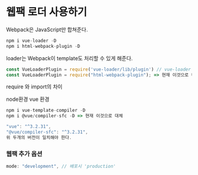# 웹팩 로더 사용하기

Webpack은 JavaScript만 합쳐준다.

```jsx
npm i vue-loader -D
npm i html-webpack-plugin -D
```

loader는 Webpack이 template도 처리할 수 있게 해준다.

```jsx
const VueLoaderPlugin = require('vue-loader/lib/plugin') // vue-loader 플러그인 추가
const VueLoaderPlugin = require("html-webpack-plugin"); => 현재 이것으로 대체
```

require 와 import의 차이

node환경 vue 환경

```jsx
npm i vue-template-compiler -D
npm i @vue/compiler-sfc -D => 현재 이것으로 대체

"vue": "^3.2.31",
"@vue/compiler-sfc": "^3.2.31",
위 두개의 버전이 일치해야 한다.
```

### 웹팩 추가 옵션

```jsx
mode: "development", // 배포시 'production'
```
